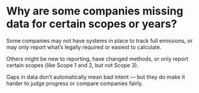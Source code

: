 # Why are some companies missing data for certain scopes or years?

Some companies may not have systems in place to track full emissions, or may only report what’s legally required or easiest to calculate.

Others might be new to reporting, have changed methods, or only report certain scopes (like Scope 1 and 2, but not Scope 3).

Gaps in data don’t automatically mean bad intent — but they do make it harder to judge progress or compare companies fairly.
